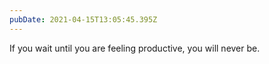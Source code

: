 ```yaml
---
pubDate: 2021-04-15T13:05:45.395Z
---
```


If you wait until you are feeling productive, you will never be.